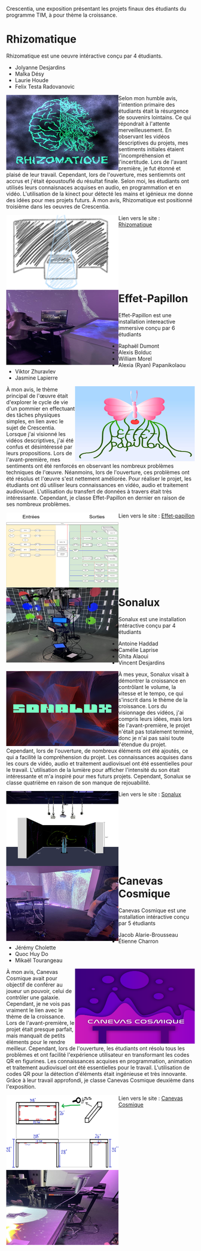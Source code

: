 Crescentia, une exposition présentant les projets finaux des étudiants du programme TIM, à pour thème la croissance.

# Rhizomatique
Rhizomatique est une oeuvre intéractive conçu par 4 étudiants.
- Jolyanne Desjardins
- MaÏka Désy
- Laurie Houde
- Felix Testa Radovanovic

<p align="left"> <img align="left" width="300" height="200" src="../media/couverture_rhizomatique.png">
Selon mon humble avis, l'intention primaire des étudiants était la résurgence de souvenirs lointains. Ce qui répondrait à l'attente merveilleusement. En observant les vidéos descriptives du projets, mes sentiments initiales étaient l'incompréhension et l'incertitude. Lors de l'avant première, je fut étonné et plaisé de leur travail. Cependant, lors de l'ouverture, mes sentiemnts ont accrus et j'était époustouflé du résultat finale. Selon moi, les étudiants ont utilisés leurs connaisnaces acquises en audio, en programmation et en vidéo. L'utilisation de la kinect pour détecté les mains et igénieux me donne des idées pour mes projets futurs. À mon avis, Rhizomatique est positionné troisième dans les oeuvres de Crescentia.

<p align="left"> <img align="left" width="300" height="200" src="../media/dessin_Rhizomatique.png">
<p align="left"> <img align="left" width="300" height="200" src="../media/oeuvre_rhizomatique.jpg">

 Lien vers le site : [Rhizomatique](https://tim-montmorency.com/2024/projets/Rhizomatique/docs/web/index.html)
 
<br><br><br><br><br><br><br>

# Effet-Papillon
Effet-Papillon est une installation intereactive immersive conçu par 6 étudiants
- Raphaël Dumont
- Alexis Bolduc
- William Morel
- Alexia (Ryan) Papanikolaou
- Viktor Zhuravlev
- Jasmine Lapierre
  <p align="left"> <img align="right" width="320" height="200" src="../media/couverture_effect-papillon.png">
 À mon avis, le thème principal de l'œuvre était d'explorer le cycle de vie d'un pommier en effectuant des tâches physiques simples, en lien avec le sujet de Crescentia. Lorsque j'ai visionné les vidéos descriptives, j'ai été confus et désintéressé par leurs propositions. Lors de l'avant-première, mes sentiments ont été renforcés en observant les nombreux problèmes techniques de l'œuvre. Néanmoins, lors de l'ouverture, ces problèmes ont été résolus et l'œuvre s'est nettement améliorée. Pour réaliser le projet, les étudiants ont dû utiliser leurs connaissances en vidéo, audio et traitement audiovisuel. L'utilisation du transfert de données à travers était très intéressante. Cependant, je classe Effet-Papillon en dernier en raison de ses nombreux problèmes.

<p align="left"> <img align="left" width="300" height="200" src="../media/dessin_papillon.png">
<p align="left"> <img align="left" width="300" height="200" src="../media/oeuvre_papillon.jpg">
 
  Lien vers le site : [Effet-papillon](https://tim-montmorency.com/2024/projets/Effet-Papillon/docs/web/index.html)

<br><br><br><br><br><br><br><br><br>
  
 # Sonalux
 Sonalux est une installation intéractive conçu par 4 étudiants

 - Antoine Haddad
 - Camélie Laprise
 - Ghita Alaoui
 - Vincent Desjardins

<p align="left"> <img align="left" width="300" height="200" src="../media/couverture_sonalux.png">
À mes yeux, Sonalux visait à démontrer la croissance en contrôlant le volume, la vitesse et le tempo, ce qui s'inscrit dans le thème de la croissance. Lors du visionnage des vidéos, j'ai compris leurs idées, mais lors de l'avant-première, le projet n'était pas totalement terminé, donc je n'ai pas saisi toute l'étendue du projet. Cependant, lors de l'ouverture, de nombreux éléments ont été ajoutés, ce qui a facilité la compréhension du projet. Les connaissances acquises dans les cours de vidéo, audio et traitement audiovisuel ont été essentielles pour le travail. L'utilisation de la lumière pour afficher l'intensité du son était intéressante et m'a inspiré pour mes futurs projets. Cependant, Sonalux se classe quatrième en raison de son manque de rejouabilité.
  
<p align="left"> <img align="left" width="300" height="200" src="../media/dessin_sonalux.png">
<p align="left"> <img align="left" width="300" height="200" src="../media/oeuvre_sonalux.jpg">

  Lien vers le site : [Sonalux](https://tim-montmorency.com/2024/projets/Sonalux/docs/web/index.html)
 
<br><br><br><br><br><br><br><br><br>

# Canevas Cosmique
Canevas Cosmique est une installation intéractive conçu par 5 étudiants
- Jacob Alarie-Brousseau
- Étienne Charron
- Jérémy Cholette
- Quoc Huy Do
- Mikaël Tourangeau

<p align="left"> <img align="right" width="320" height="200" src="../media/couverture_canevas.png">
À mon avis, Canevas Cosmique avait pour objectif de conférer au joueur un pouvoir, celui de contrôler une galaxie. Cependant, je ne vois pas vraiment le lien avec le thème de la croissance. Lors de l'avant-première, le projet était presque parfait, mais manquait de petits éléments pour le rendre meilleur. Cependant, lors de l'ouverture, les étudiants ont résolu tous les problèmes et ont facilité l'expérience utilisateur en transformant les codes QR en figurines. Les connaissances acquises en programmation, animation et traitement audiovisuel ont été essentielles pour le travail. L'utilisation de codes QR pour la détection d'éléments était ingénieuse et très innovante. Grâce à leur travail approfondi, je classe Canevas Cosmique deuxième dans l'exposition.

<p align="left"> <img align="left" width="300" height="200" src="../media/dessin_cosmos.png">
<p align="left"> <img align="left" width="300" height="200" src="../media/oeuvre_cosmos.jpg">

 Lien vers le site : [Canevas Cosmique](https://tim-montmorency.com/2024/projets/Canevas-Cosmique/docs/web/index.html)








